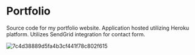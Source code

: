 # Portfolio
Source code for my portfolio website. Application hosted utilizing Heroku platform. Utilizes SendGrid integration for contact form.

![7c4d38889d5fa4b3cf441f78c802f615](https://user-images.githubusercontent.com/39716848/94865005-b85c7200-03f1-11eb-9041-18b06ecd8906.gif)
